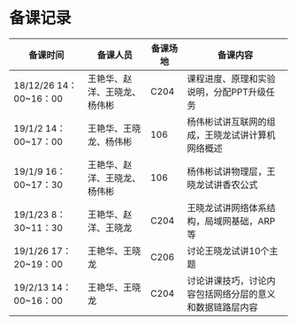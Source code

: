 # 备课记录
| 备课时间 | 备课人员 | 备课场地 | 备课内容 |
| ------------- | ----------------- | --------------| ----------------- |
|18/12/26 14：00~16：00|王艳华、赵洋、王晓龙、杨伟彬|C204|课程进度、原理和实验说明，分配PPT升级任务|
|19/1/2 14：00~17：00|王艳华、王晓龙、杨伟彬|106|杨伟彬试讲互联网的组成，王晓龙试讲计算机网络概述|
|19/1/9 16：00~17：30|王艳华、赵洋、王晓龙、杨伟彬|106|杨伟彬试讲物理层，王晓龙试讲香农公式|
|19/1/23 8：30~11：30|王艳华、赵洋、王晓龙|C204|王晓龙试讲网络体系结构，局域网基础，ARP等|
|19/1/26 17：20~19：00|王艳华、王晓龙|C206|讨论王晓龙试讲10个主题|
|19/2/13 14：00~16：00|王艳华、王晓龙|C204|讨论讲课技巧，讨论内容包括网络分层的意义和数据链路层内容|
